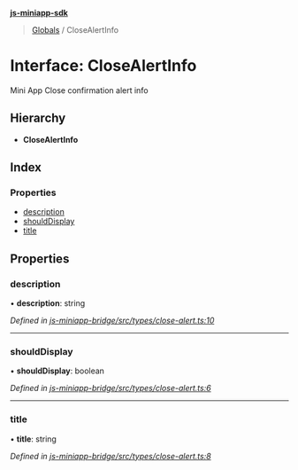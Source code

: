 **[js-miniapp-sdk](../README.md)**

> [Globals](../README.md) / CloseAlertInfo

# Interface: CloseAlertInfo

Mini App Close confirmation alert info

## Hierarchy

* **CloseAlertInfo**

## Index

### Properties

* [description](closealertinfo.md#description)
* [shouldDisplay](closealertinfo.md#shoulddisplay)
* [title](closealertinfo.md#title)

## Properties

### description

•  **description**: string

*Defined in [js-miniapp-bridge/src/types/close-alert.ts:10](https://github.com/rakutentech/js-miniapp/blob/4741025/js-miniapp-bridge/src/types/close-alert.ts#L10)*

___

### shouldDisplay

•  **shouldDisplay**: boolean

*Defined in [js-miniapp-bridge/src/types/close-alert.ts:6](https://github.com/rakutentech/js-miniapp/blob/4741025/js-miniapp-bridge/src/types/close-alert.ts#L6)*

___

### title

•  **title**: string

*Defined in [js-miniapp-bridge/src/types/close-alert.ts:8](https://github.com/rakutentech/js-miniapp/blob/4741025/js-miniapp-bridge/src/types/close-alert.ts#L8)*
